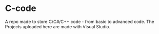 # C-code
A repo made to store C/C#/C++ code - from basic to advanced code.
The Projects uploaded here are made with Visual Studio.

